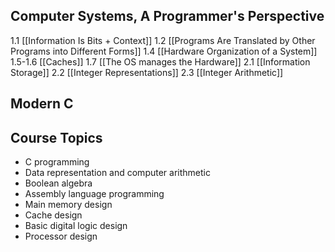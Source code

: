 ## Computer Systems, A Programmer's Perspective
1.1 [[Information Is Bits + Context]]
1.2 [[Programs Are Translated by Other Programs into Different Forms]]
1.4 [[Hardware Organization of a System]]
1.5-1.6 [[Caches]]
1.7 [[The OS manages the Hardware]]
2.1 [[Information Storage]]
2.2 [[Integer Representations]]
2.3 [[Integer Arithmetic]]
## Modern C
## Course Topics
- C programming
- Data representation and computer arithmetic
- Boolean algebra
- Assembly language programming
- Main memory design
- Cache design
- Basic digital logic design
- Processor design